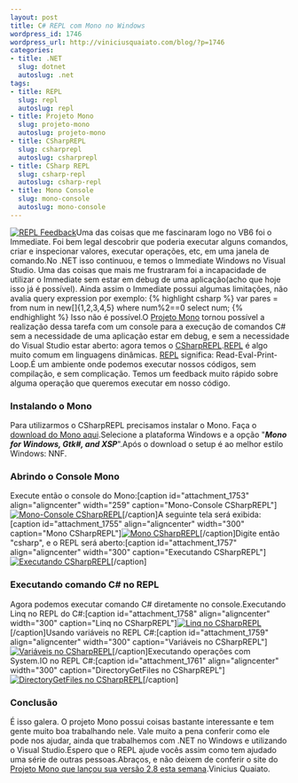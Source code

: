 ```yaml
--- 
layout: post
title: C# REPL com Mono no Windows
wordpress_id: 1746
wordpress_url: http://viniciusquaiato.com/blog/?p=1746
categories: 
- title: .NET
  slug: dotnet
  autoslug: .net
tags: 
- title: REPL
  slug: repl
  autoslug: repl
- title: Projeto Mono
  slug: projeto-mono
  autoslug: projeto-mono
- title: CSharpREPL
  slug: csharprepl
  autoslug: csharprepl
- title: CSharp REPL
  slug: csharp-repl
  autoslug: csharp-repl
- title: Mono Console
  slug: mono-console
  autoslug: mono-console
---
```

[![REPL Feedback](http://viniciusquaiato.com/blog/wp-content/uploads/2010/10/feedback_repl-e1286637912523.png "feedback_repl")](http://viniciusquaiato.com/blog/wp-content/uploads/2010/10/feedback_repl-e1286637912523.png)Uma das coisas que me fascinaram logo no VB6 foi o Immediate. Foi bem legal descobrir que poderia executar alguns comandos, criar e inspecionar valores, executar operações, etc, em uma janela de comando.No .NET isso continuou, e temos o Immediate Windows no Visual Studio. Uma das coisas que mais me frustraram foi a incapacidade de utilizar o Immediate sem estar em debug de uma aplicação(acho que hoje isso já é possível). Ainda assim o Immediate possui algumas limitações, não avalia query expression por exemplo:
{% highlight csharp %}
var pares = from num in new[]{1,2,3,4,5}    where num%2==0    select num;
{% endhighlight %}
Isso não é possível.O [Projeto Mono](http://www.mono-project.com/) tornou possível a realização dessa tarefa com um console para a execução de comandos C# sem a necessidade de uma aplicação estar em debug, e sem a necessidade do Visual Studio estar aberto: agora temos o [CSharpREPL](http://www.mono-project.com/CsharpRepl).[REPL](http://en.wikipedia.org/wiki/Read-eval-print_loop) é algo muito comum em linguagens dinâmicas. [REPL](http://en.wikipedia.org/wiki/Read-eval-print_loop) significa: Read-Eval-Print-Loop.É um ambiente onde podemos executar nossos códigos, sem compilação, e sem complicação. Temos um feedback muito rápido sobre alguma operação que queremos executar em nosso código.

### Instalando o Mono
Para utilizarmos o CSharpREPL precisamos instalar o Mono. Faça o [download do Mono aqui](http://www.go-mono.com/mono-downloads/download.html).Selecione a plataforma Windows e a opção "_**Mono for Windows, Gtk#, and XSP**_".Após o download o setup é ao melhor estilo Windows: NNF.

### Abrindo o Console Mono
Execute então o console do Mono:[caption id="attachment_1753" align="aligncenter" width="259" caption="Mono-Console CSharpREPL"][![Mono-Console CSharpREPL](http://viniciusquaiato.com/blog/wp-content/uploads/2010/10/Mono-Console-259x300.png "Mono-Console CSharpREPL")](http://viniciusquaiato.com/blog/wp-content/uploads/2010/10/Mono-Console.png)[/caption]A seguinte tela será exibida:[caption id="attachment_1755" align="aligncenter" width="300" caption="Mono CSharpREPL"][![Mono CSharpREPL](http://viniciusquaiato.com/blog/wp-content/uploads/2010/10/CSharpREPL-300x173.png "Mono CSharpREPL")](http://viniciusquaiato.com/blog/wp-content/uploads/2010/10/CSharpREPL.png)[/caption]Digite então "csharp", e o REPL será aberto:[caption id="attachment_1757" align="aligncenter" width="300" caption="Executando CSharpREPL"][![Executando CSharpREPL](http://viniciusquaiato.com/blog/wp-content/uploads/2010/10/Executando-CSharpREPL-300x173.png "Executando CSharpREPL")](http://viniciusquaiato.com/blog/wp-content/uploads/2010/10/Executando-CSharpREPL.png)[/caption]

### Executando comando C# no REPL
Agora podemos executar comando C# diretamente no console.Executando Linq no REPL do C#:[caption id="attachment_1758" align="aligncenter" width="300" caption="Linq no CSharpREPL"][![Linq no CSharpREPL](http://viniciusquaiato.com/blog/wp-content/uploads/2010/10/pares-300x178.png "Linq no CSharpREPL")](http://viniciusquaiato.com/blog/wp-content/uploads/2010/10/pares.png)[/caption]Usando variáveis no REPL C#:[caption id="attachment_1759" align="aligncenter" width="300" caption="Variáveis no CSharpREPL"][![Variáveis no CSharpREPL](http://viniciusquaiato.com/blog/wp-content/uploads/2010/10/variavel-300x178.png "Variáveis no CSharpREPL")](http://viniciusquaiato.com/blog/wp-content/uploads/2010/10/variavel.png)[/caption]Executando operações com System.IO no REPL C#:[caption id="attachment_1761" align="aligncenter" width="300" caption="DirectoryGetFiles no CSharpREPL"][![DirectoryGetFiles no CSharpREPL](http://viniciusquaiato.com/blog/wp-content/uploads/2010/10/DirectoryGetFiles-300x86.png "DirectoryGetFiles no CSharpREPL")](http://viniciusquaiato.com/blog/wp-content/uploads/2010/10/DirectoryGetFiles.png)[/caption]

### Conclusão
É isso galera. O projeto Mono possui coisas bastante interessante e tem gente muito boa trabalhando nele. Vale muito a pena conferir como ele pode nos ajudar, ainda que trabalhemos com .NET no Windows e utilizando o Visual Studio.Espero que o REPL ajude vocês assim como tem ajudado uma série de outras pessoas.Abraços, e não deixem de conferir o site do [Projeto Mono que lançou sua versão 2.8 esta semana](http://www.mono-project.com/news/archive/2010/Oct-06.html).Vinicius Quaiato.
